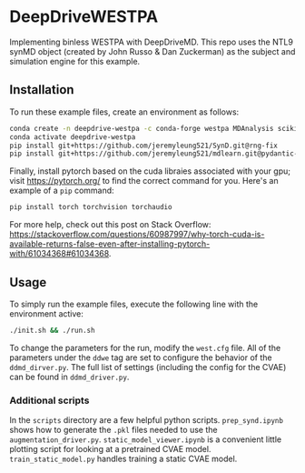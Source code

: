 # DeepDriveWESTPA
Implementing binless WESTPA with DeepDriveMD. This repo uses the NTL9 synMD object (created by John Russo & Dan Zuckerman) as the subject and simulation engine for this example.


## Installation
To run these example files, create an environment as follows:

```bash
conda create -n deepdrive-westpa -c conda-forge westpa MDAnalysis scikit-learn natsort nbformat
conda activate deepdrive-westpa 
pip install git+https://github.com/jeremyleung521/SynD.git@rng-fix
pip install git+https://github.com/jeremyleung521/mdlearn.git@pydantic-fix
```

Finally, install pytorch based on the cuda libraies associated with your gpu; visit https://pytorch.org/ to find the correct command for you. Here's an example of a `pip` command:

```bash
pip install torch torchvision torchaudio
```

For more help, check out this post on Stack Overflow: https://stackoverflow.com/questions/60987997/why-torch-cuda-is-available-returns-false-even-after-installing-pytorch-with/61034368#61034368.

## Usage
To simply run the example files, execute the following line with the environment active:
```bash
./init.sh && ./run.sh
```

To change the parameters for the run, modify the `west.cfg` file. All of the parameters under the `ddwe` tag are set to configure the behavior of the `ddmd_dirver.py`. The full list of settings (including the config for the CVAE) can be found in `ddmd_driver.py`.

### Additional scripts
In the `scripts` directory are a few helpful python scripts. `prep_synd.ipynb` shows how to generate the `.pkl` files needed to use the `augmentation_driver.py`. `static_model_viewer.ipynb` is a convenient little plotting script for looking at a pretrained CVAE model. `train_static_model.py` handles training a static CVAE model.